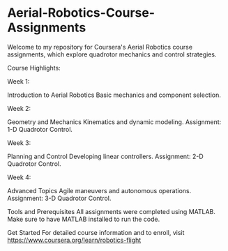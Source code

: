 # Aerial-Robotics-Course-Assignments
Welcome to my repository for Coursera's Aerial Robotics course assignments, which explore quadrotor mechanics and control strategies.

Course Highlights:

Week 1: 

Introduction to Aerial Robotics
Basic mechanics and component selection.

Week 2: 

Geometry and Mechanics
Kinematics and dynamic modeling.
Assignment: 1-D Quadrotor Control.

Week 3: 

Planning and Control
Developing linear controllers.
Assignment: 2-D Quadrotor Control.

Week 4:

Advanced Topics
Agile maneuvers and autonomous operations.
Assignment: 3-D Quadrotor Control.

Tools and Prerequisites
All assignments were completed using MATLAB. Make sure to have MATLAB installed to run the code.

Get Started
For detailed course information and to enroll, visit https://www.coursera.org/learn/robotics-flight
